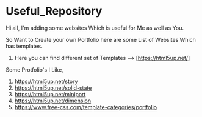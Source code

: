 # Useful_Repository

Hi all, I'm adding some websites Which is useful for Me as well as You.


So Want to Create your own Portfolio here are some List of Websites Which has templates.


1. Here you can find different set of Templates --> [https://html5up.net/]

Some Protfolio's I Like,

1. https://html5up.net/story
2. https://html5up.net/solid-state
3. https://html5up.net/miniport
4. https://html5up.net/dimension
5. https://www.free-css.com/template-categories/portfolio
